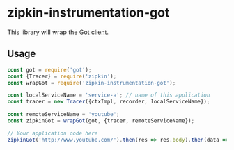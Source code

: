 # zipkin-instrumentation-got

This library will wrap the [Got client](https://github.com/sindresorhus/got).

## Usage

```javascript
const got = require('got');
const {Tracer} = require('zipkin');
const wrapGot = require('zipkin-instrumentation-got');

const localServiceName = 'service-a'; // name of this application
const tracer = new Tracer({ctxImpl, recorder, localServiceName});

const remoteServiceName = 'youtube';
const zipkinGot = wrapGot(got, {tracer, remoteServiceName});

// Your application code here
zipkinGot('http://www.youtube.com/').then(res => res.body).then(data => ...);
```
